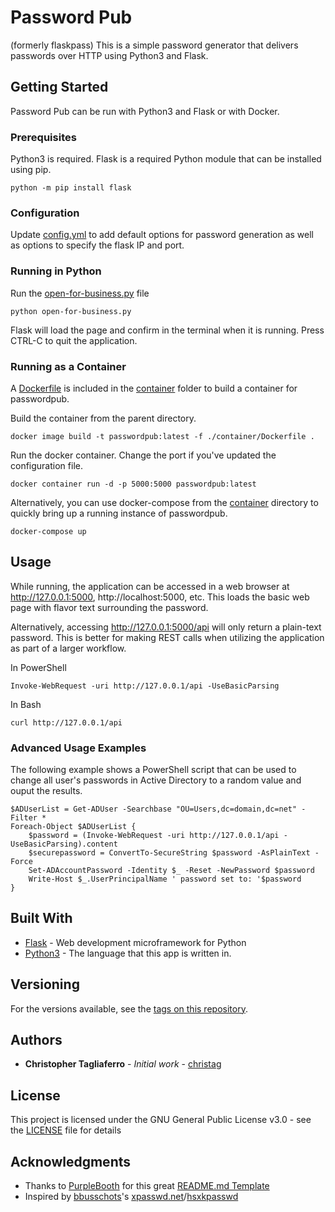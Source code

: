 # Password Pub

(formerly flaskpass)
This is a simple password generator that delivers passwords over HTTP using Python3 and Flask. 

## Getting Started

Password Pub can be run with Python3 and Flask or with Docker.

### Prerequisites

Python3 is required. Flask is a required Python module that can be installed using pip.

```
python -m pip install flask
```

### Configuration

Update [config.yml](config.yml) to add default options for password generation as well as options to specify the flask IP and port.

### Running in Python

Run the [open-for-business.py](open-for-business.py) file

```
python open-for-business.py
```

Flask will load the page and confirm in the terminal when it is running. Press CTRL-C to quit the application.

### Running as a Container

A [Dockerfile](container/Dockerfile) is included in the [container](container/) folder to build a container for passwordpub.

Build the container from the parent directory.

```
docker image build -t passwordpub:latest -f ./container/Dockerfile .
```

Run the docker container. Change the port if you've updated the configuration file.

```
docker container run -d -p 5000:5000 passwordpub:latest
```

Alternatively, you can use docker-compose from the [container](container) directory to quickly bring up a running instance of passwordpub. 

```
docker-compose up
```

<!---
## Running the tests

Explain how to run the automated tests for this system

### Break down into end to end tests

Explain what these tests test and why

```
Give an example
```

### And coding style tests

Explain what these tests test and why

```
Give an example
```
--->

## Usage

While running, the application can be accessed in a web browser at http://127.0.0.1:5000, http://localhost:5000, etc. This loads the basic web page with flavor text surrounding the password. 

Alternatively, accessing http://127.0.0.1:5000/api will only return a plain-text password. This is better for making REST calls when utilizing the application as part of a larger workflow.

In PowerShell

```
Invoke-WebRequest -uri http://127.0.0.1/api -UseBasicParsing
```

In Bash

```
curl http://127.0.0.1/api
```

### Advanced Usage Examples

The following example shows a PowerShell script that can be used to change all user's passwords in Active Directory to a random value and ouput the results.

```
$ADUserList = Get-ADUser -Searchbase "OU=Users,dc=domain,dc=net" - Filter *
Foreach-Object $ADUserList {
    $password = (Invoke-WebRequest -uri http://127.0.0.1/api -UseBasicParsing).content
    $securepassword = ConvertTo-SecureString $password -AsPlainText -Force
    Set-ADAccountPassword -Identity $_ -Reset -NewPassword $password
    Write-Host $_.UserPrincipalName ' password set to: '$password
}
```

## Built With

* [Flask](http://flask.pocoo.org/) - Web development microframework for Python
* [Python3](https://www.python.org/download/releases/3.0/) - The language that this app is written in.

<!---

## Contributing

Please read [CONTRIBUTING.md](https://gist.github.com/PurpleBooth/b24679402957c63ec426) for details on our code of conduct, and the process for submitting pull requests to us.

--->

## Versioning

For the versions available, see the [tags on this repository](https://github.com/your/project/tags). 



## Authors

* **Christopher Tagliaferro** - *Initial work* - [christag](https://github.com/christag)

<!---

See also the list of [contributors](https://github.com/your/project/contributors) who participated in this project.

--->

## License

This project is licensed under the GNU General Public License v3.0 - see the [LICENSE](LICENSE) file for details

## Acknowledgments

* Thanks to [PurpleBooth](https://gist.github.com/PurpleBooth) for this great [README.md Template](https://gist.github.com/PurpleBooth/109311bb0361f32d87a2)
* Inspired by [bbusschots](https://github.com/bbusschots)'s [xpasswd.net](https://xkpasswd.net)/[hsxkpasswd](https://github.com/bbusschots/hsxkpasswd)